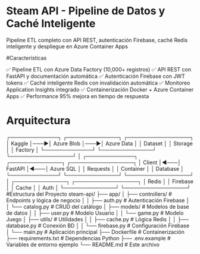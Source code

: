 ﻿# Steam API - Pipeline de Datos y Caché Inteligente
Pipeline ETL completo con API REST, autenticación Firebase, caché Redis inteligente y despliegue en Azure Container Apps

#Características

✅ Pipeline ETL con Azure Data Factory (10,000+ registros)
✅ API REST con FastAPI y documentación automática
✅ Autenticación Firebase con JWT tokens
✅ Caché inteligente Redis con invalidación automática
✅ Monitoreo Application Insights integrado
✅ Containerización Docker + Azure Container Apps
✅ Performance 95% mejora en tiempo de respuesta

 # Arquitectura
┌─────────────┐    ┌──────────────┐    ┌─────────────────┐
│   Kaggle    │───▶│ Azure Blob   │───▶│ Azure Data      │
│   Dataset   │    │   Storage    │    │   Factory       │
└─────────────┘    └──────────────┘    └─────────────────┘
                                                   │
┌─────────────┐    ┌──────────────┐    ┌─────────────────┐
│   Client    │◀───│    FastAPI   │◀───│  Azure SQL      │
│ Requests    │    │   Container  │    │   Database      │
└─────────────┘    └──────────────┘    └─────────────────┘
                          │
                   ┌──────────────┐    ┌─────────────────┐
                   │    Redis     │    │   Firebase      │
                   │    Cache     │    │     Auth        │
                   └──────────────┘    └─────────────────┘
#Estructura del Proyecto
steam-api/
├── app/
│   ├── controllers/          # Endpoints y lógica de negocio
│   │   ├── auth.py          # Autenticación Firebase
│   │   └── catalog.py       # CRUD del catálogo
│   ├── models/              # Modelos de base de datos
│   │   ├── user.py          # Modelo Usuario
│   │   └── game.py          # Modelo Juego
│   ├── utils/               # Utilidades
│   │   ├── cache.py         # Lógica Redis
│   │   ├── database.py      # Conexión BD
│   │   └── firebase.py      # Configuración Firebase
│   └── main.py              # Aplicación principal
├── Dockerfile               # Containerización
├── requirements.txt         # Dependencias Python
├── .env.example            # Variables de entorno ejemplo
└── README.md               # Este archivo
                   
